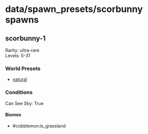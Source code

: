# data/spawn_presets/scorbunny spawns  
  
## scorbunny-1  
Rarity: ultra-rare  
Levels: 5-31  
  
### World Presets  
* [natural](/data/spawn_data/natural.md)  
  
### Conditions  
Can See Sky: True  
  
#### Biomes  
  * #cobblemon:is_grassland
  
